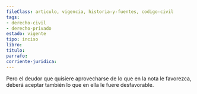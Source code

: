 ```yaml
---
fileClass: articulo, vigencia, historia-y-fuentes, codigo-civil
tags:
- derecho-civil
- derecho-privado
estado: vigente
tipo: inciso
libro:
titulo:
parrafo:
corriente-juridica:
---
```

Pero el deudor que quisiere aprovecharse de lo que en la nota le favorezca, deberá aceptar también lo que en ella le fuere desfavorable.